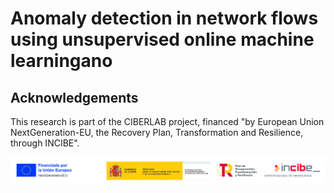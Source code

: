 # Anomaly detection in network flows using unsupervised online machine learningano

## Acknowledgements

This research is part of the CIBERLAB project, financed "by European Union NextGeneration-EU, the Recovery Plan, Transformation and Resilience, through INCIBE".

![logo of INCIBE](imgs/INCIBE_logo.jpg)